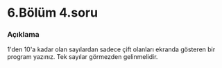 # 6.Bölüm 4.soru

### Açıklama

1'den 10'a kadar olan sayılardan sadece çift olanları ekranda gösteren bir program yazınız. Tek sayılar görmezden gelinmelidir.